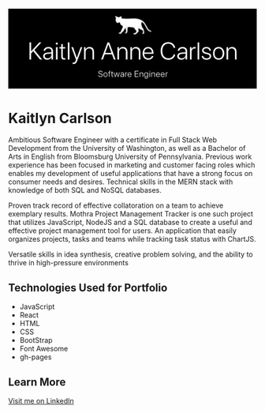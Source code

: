 ![Portfolio Header](./READMEAssets/header.png)

# Kaitlyn Carlson

Ambitious Software Engineer with a certificate in Full Stack Web Development from the University of Washington, as well as a Bachelor of Arts in English from Bloomsburg University of Pennsylvania. Previous work experience has been focused in marketing and customer facing roles which enables my development of useful applications that have a strong focus on consumer needs and desires. Technical skills in the MERN stack with knowledge of both SQL and NoSQL databases.

Proven track record of effective collatoration on a team to achieve exemplary results. Mothra Project Management Tracker is one such project that utilizes JavaScript, NodeJS and a SQL database to create a useful and effective project management tool for users. An application that easily organizes projects, tasks and teams while tracking task status with ChartJS.

Versatile skills in idea synthesis, creative problem solving, and the ability to thrive in high-pressure environments

## Technologies Used for Portfolio

- JavaScript
- React
- HTML
- CSS
- BootStrap
- Font Awesome
- gh-pages

## Learn More

[Visit me on LinkedIn](https://www.linkedin.com/in/kaitlynannecarlson/)
